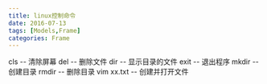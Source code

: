 ```yaml
---
title: linux控制命令
date: 2016-07-13
tags: [Models,Frame]
categories: Frame
---
```


cls -- 清除屏幕
del -- 删除文件
dir -- 显示目录的文件
exit -- 退出程序
mkdir -- 创建目录
rmdir -- 删除目录
vim xx.txt -- 创建并打开文件